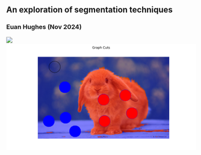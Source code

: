## An exploration of segmentation techniques
### Euan Hughes (Nov 2024)

![](./semisupervised/images/bunny.png)
![](./semisupervised/images/Part2Plots/bunny3b.png)
